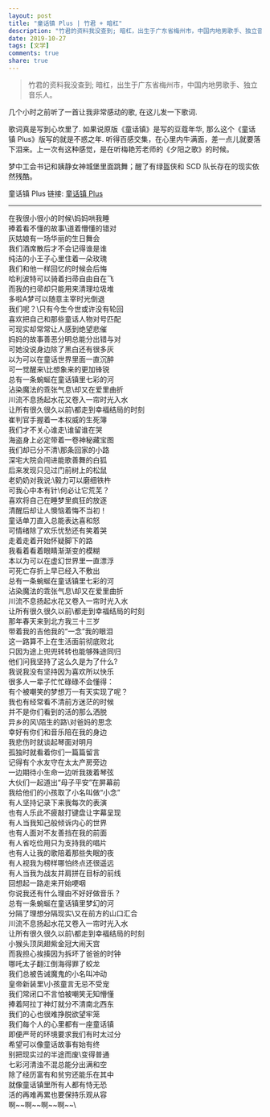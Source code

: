```yaml
---
layout: post
title: "童话镇 Plus | 竹君 + 暗杠"
description: "竹君的资料我没查到; 暗杠，出生于广东省梅州市，中国内地男歌手、独立音乐人。"
date: 2019-10-27
tags: [文学]
comments: true
share: true
---
```


> 竹君的资料我没查到; 暗杠，出生于广东省梅州市，中国内地男歌手、独立音乐人。

几个小时之前听了一首让我非常感动的歌, 在这儿发一下歌词.

歌词真是写到心坎里了. 如果说原版《童话镇》是写的豆蔻年华, 那么这个《童话镇 Plus》版写的就是不惑之年. 听得百感交集，在心里内牛满面，差一点儿就要落下泪来。上一次有这种感觉，是在听梅艳芳老师的《夕阳之歌》的时候。

梦中工会书记和姨静女神城堡里面跳舞；醒了有绿盔侠和 SCD 队长存在的现实依然残酷。

童话镇 Plus 链接: [童话镇 Plus](https://music.163.com/song?id=428642306)

---



在我很小很小的时候\妈妈哄我睡\
捧着看不懂的故事\道着懵懂的错对\
灰姑娘有一场华丽的生日舞会\
我们酒席散后才不会记得谁是谁\
纯洁的小王子心里住着一朵玫瑰\
我们和他一样回忆的时候会后悔\
哈利波特可以骑着扫帚自由自在飞\
而我的扫帚却只能用来清理垃圾堆\
多啦A梦可以随意主宰时光倒退\
我们呢？\只有今生今世或许没有轮回\
喜欢把自己和那些童话人物对号匹配\
可现实却常常让人感到绝望悲催\
妈妈的故事善恶分明总能分出错与对\
可她没说身边除了黑白还有很多灰\
以为可以在童话世界里面一直沉醉\
可一觉醒来\比想象来的更加锋锐\
总有一条蜿蜒在童话镇里七彩的河\
沾染魔法的乖张气息\却又在爱里曲折\
川流不息扬起水花又卷入一帘时光入水\
让所有很久很久以前\都走到幸福结局的时刻\
崔判官手握着一本权威的生死簿\
我们才不关心谁走\谁留谁在哭\
海盗身上必定带着一卷神秘藏宝图\
我们却已分不清\那条回家的小路\
深宅大院会闯进能歌善舞的白狐\
后来发现只见过门前树上的松鼠\
老奶奶对我说:\毅力可以磨细铁杵\
可我心中本有针\何必让它荒芜？\
喜欢将自己在睡梦里疯狂的放逐\
清醒后却让人懊恼着悔不当初！\
童话单刀直入总能表达喜和怒\
可情绪除了欢乐忧愁还有笑着哭\
走着走着开始怀疑脚下的路\
我看着看着眼睛渐渐变的模糊\
本以为可以在虚幻世界里一直漂浮\
可死亡存折上早已经入不敷出\
总有一条蜿蜒在童话镇里七彩的河\
沾染魔法的乖张气息\却又在爱里曲折\
川流不息扬起水花又卷入一帘时光入水\
让所有很久很久以前\都走到幸福结局的时刻\
那年春天来到北方我三十三岁\
带着我的吉他我的“一念”我的眼泪\
这一路算不上在生活面前彻底败北\
只因为途上兜兜转转也能够殊途同归\
他们问我坚持了这么久是为了什么?\
我说我没有坚持因为喜欢所以快乐\
很多人一辈子忙忙碌碌不会懂得：\
有个被嘲笑的梦想万一有天实现了呢？\
我也有经常看不清前方迷茫的时候\
并不是你们看到的活的那么洒脱\
异乡的风\陌生的路\对爸妈的思念\
幸好有你们和音乐陪在我的身边\
我悲伤时就谈起琴面对明月\
孤独时就看着你们一篇篇留言\
记得有个水友守在太太产房旁边\
一边期待小生命一边听我拨着琴弦\
大伙们一起道出“母子平安”在屏幕前\
我给他们的小孩取了小名叫做“小念”\
有人坚持记录下来我每次的表演\
也有人乐此不疲敲打键盘让字幕呈现\
有人当我知己般倾诉内心的世界\
也有人面对不友善挡在我的前面\
有人省吃俭用只为支持我的唱片\
也有人让我的歌陪着那些失眠的夜\
有人视我为榜样哪怕终点还很遥远\
有人当我为战友并肩拼在目标的前线\
回想起一路走来开始哽咽\
你说我还有什么理由不好好做音乐？\
总有一条蜿蜒在童话镇里梦幻的河\
分隔了理想分隔现实\又在前方的山口汇合\
川流不息扬起水花又卷入一帘时光入水\
让所有很久很久以前\都走到幸福结局的时刻\
小猴头顶凤翅紫金冠大闹天宫\
而我担心挨揍因为拆坏了爸爸的时钟\
哪吒太子翻江倒海得罪了蛟龙\
我们总被告诫魔鬼的小名叫冲动\
皇帝新装里\小孩童言无忌不受宠\
我们常闭口不言怕被嘲笑无知懵懂\
捧着阿拉丁神灯就分不清南北西东\
我们的心也很难挣脱欲望牢笼\
我们每个人的心里都有一座童话镇\
即便严苛的环境要求我们有时太过分\
希望可以像童话故事有始有终\
别把现实过的半途而废\变得普通\
七彩河清浊不混总能分出满和空\
除了经历富有和贫穷还能乐在其中\
就像童话镇里所有人都有恃无恐\
活的再难再累也要保持乐观从容\
啊\~\~啊\~\~啊\~\~啊\~\~\